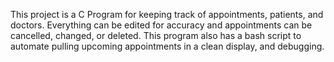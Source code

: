 This project is a C Program for keeping track of appointments, patients, and doctors. Everything can be edited for accuracy and appointments can be cancelled, changed, or deleted. This program also has a bash script to automate pulling upcoming appointments in a clean display, and debugging.
